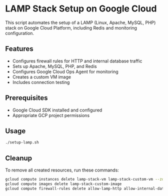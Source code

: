 # LAMP Stack Setup on Google Cloud

This script automates the setup of a LAMP (Linux, Apache, MySQL, PHP) stack on Google Cloud Platform, including Redis and monitoring configuration.

## Features

- Configures firewall rules for HTTP and internal database traffic
- Sets up Apache, MySQL, PHP, and Redis
- Configures Google Cloud Ops Agent for monitoring
- Creates a custom VM image
- Includes connection testing

## Prerequisites

- Google Cloud SDK installed and configured
- Appropriate GCP project permissions

## Usage

```bash
./setup-lamp.sh
```

## Cleanup

To remove all created resources, run these commands:

```bash
gcloud compute instances delete lamp-stack-vm lamp-stack-custom-vm --zone=us-central1-a
gcloud compute images delete lamp-stack-custom-image
gcloud compute firewall-rules delete allow-lamp-http allow-internal-database-traffic
```
